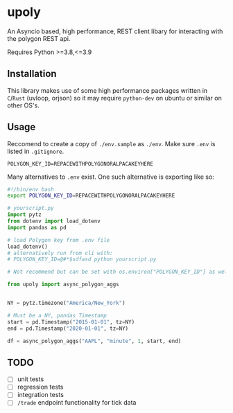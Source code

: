 # upoly

An Asyncio based, high performance, REST client libary for interacting
with the polygon REST api.

Requires Python >=3.8,<=3.9

## Installation

This library makes use of some high performance packages written in `C`/`Rust`
(uvloop, orjson) so it may require `python-dev` on ubuntu or similar on
other OS's.

## Usage

Reccomend to create a copy of `./env.sample` as `./env`. Make sure `.env` is listed
in `.gitignore`.

```env
POLYGON_KEY_ID=REPACEWITHPOLYGONORALPACAKEYHERE
```

Many alternatives to `.env` exist. One such alternative is exporting
like so:

```bash
#!/bin/env bash
export POLYGON_KEY_ID=REPACEWITHPOLYGONORALPACAKEYHERE
```

```python
# yourscript.py
import pytz
from dotenv import load_dotenv
import pandas as pd

# load Polygon key from .env file
load_dotenv()
# alternatively run from cli with:
# POLYGON_KEY_ID=@#*$sdfasd python yourscript.py

# Not recommend but can be set with os.environ["POLYGON_KEY_ID"] as well

from upoly import async_polygon_aggs


NY = pytz.timezone("America/New_York")

# Must be a NY, pandas Timestamp
start = pd.Timestamp("2015-01-01", tz=NY)
end = pd.Timestamp("2020-01-01", tz=NY)

df = async_polygon_aggs("AAPL", "minute", 1, start, end)
```

## TODO

- [ ] unit tests
- [ ] regression tests
- [ ] integration tests
- [ ] `/trade` endpoint functionality for tick data
